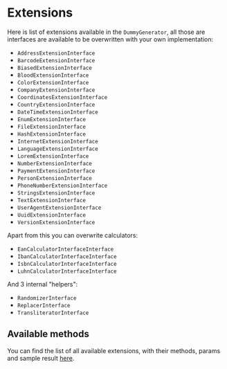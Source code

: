 # Extensions

Here is list of extensions available in the `DummyGenerator`, all those are interfaces are available to be overwritten with your own implementation:

* `AddressExtensionInterface`
* `BarcodeExtensionInterface`
* `BiasedExtensionInterface`
* `BloodExtensionInterface`
* `ColorExtensionInterface`
* `CompanyExtensionInterface`
* `CoordinatesExtensionInterface`
* `CountryExtensionInterface`
* `DateTimeExtensionInterface`
* `EnumExtensionInterface`
* `FileExtensionInterface`
* `HashExtensionInterface`
* `InternetExtensionInterface`
* `LanguageExtensionInterface`
* `LoremExtensionInterface`
* `NumberExtensionInterface`
* `PaymentExtensionInterface`
* `PersonExtensionInterface`
* `PhoneNumberExtensionInterface`
* `StringsExtensionInterface`
* `TextExtensionInterface`
* `UserAgentExtensionInterface`
* `UuidExtensionInterface`
* `VersionExtensionInterface`

Apart from this you can overwrite calculators:

* `EanCalculatorInterfaceInterface`
* `IbanCalculatorInterfaceInterface`
* `IsbnCalculatorInterfaceInterface`
* `LuhnCalculatorInterfaceInterface`

And 3 internal "helpers":

* `RandomizerInterface`
* `ReplacerInterface`
* `TransliteratorInterface`

## Available methods

You can find the list of all available extensions, with their methods, params and sample result [here](extensions_spec.txt).